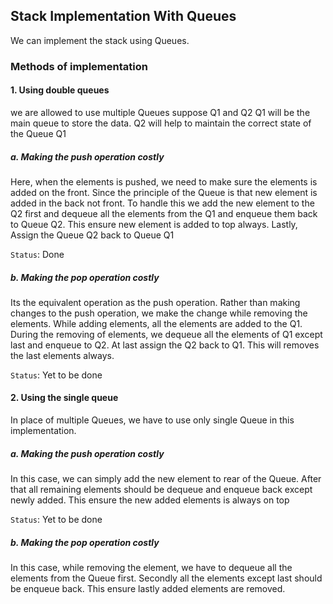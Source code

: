 ## Stack Implementation With Queues

We can implement the stack using Queues.

### Methods of implementation

#### 1. Using double queues

we are allowed to use multiple Queues suppose Q1 and Q2
Q1 will be the main queue to store the data. Q2 will help to maintain the correct state of the Queue Q1

##### a. Making the push operation costly

Here, when the elements is pushed, we need to make sure the elements is added on the front. Since the principle 
of the Queue is that new element is added in the back not front. To handle this we add the new element to the Q2
first and dequeue all the elements from the Q1 and enqueue them back to Queue Q2. This ensure new element is added to top always.
Lastly, Assign the Queue Q2 back to Queue Q1

`Status`: Done

##### b. Making the pop operation costly

Its the equivalent operation as the push operation. Rather than making changes to the push operation, we make the change while removing the elements.
While adding elements, all the elements are added to the Q1.
During the removing of elements, we dequeue all the elements of Q1 except last and enqueue to Q2. At last assign the Q2 back to Q1. This will removes the last elements always.

`Status`: Yet to be done

#### 2. Using the single queue

In place of multiple Queues, we have to use only single Queue in this implementation.

##### a. Making the push operation costly

In this case, we can simply add the new element to rear of the Queue. After that all remaining elements should be 
dequeue and enqueue back except newly added. This ensure the new added elements is always on top

`Status`: Yet to be done

##### b. Making the pop operation costly

In this case, while removing the element, we have to dequeue all the elements from the Queue first.
Secondly all the elements except last should be enqueue back.
This ensure lastly added elements are removed.